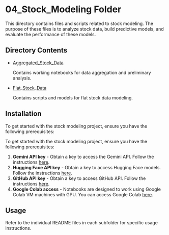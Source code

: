 # 04_Stock_Modeling Folder

This directory contains files and scripts related to stock modeling. The purpose of these files is to analyze stock data, build predictive models, and evaluate the performance of these models.

## Directory Contents

- [Aggregated_Stock_Data](./Aggregated_Stock_Data/README.md)
     
     Contains working notebooks for data aggregation and preliminary analysis.
- [Flat_Stock_Data](./Flat_Stock_Data/README.md)
    
    Contains scripts and models for flat stock data modeling.

## Installation

To get started with the stock modeling project, ensure you have the following prerequisites:

To get started with the stock modeling project, ensure you have the following prerequisites:

1. **Gemini API key** - Obtain a key to access the Gemini API. Follow the instructions [here](https://www.gemini.com/cryptopedia/api).
2. **Hugging Face API key** - Obtain a key to access Hugging Face models. Follow the instructions [here](https://huggingface.co/docs/api-inference/quicktour#getting-started).
3. **GitHub API key** - Obtain a key to access GitHub API. Follow the instructions [here](https://docs.github.com/en/rest/overview/other-authentication-methods#personal-access-tokens).
4. **Google Colab access** - Notebooks are designed to work using Google Colab VM machines with GPU. You can access Google Colab [here](https://colab.research.google.com/).


## Usage

Refer to the individual README files in each subfolder for specific usage instructions.

